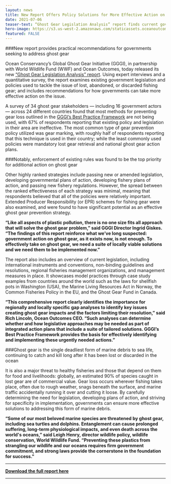 ```yaml
---
layout: news
title: New Report Offers Policy Solutions for More Effective Action on Abandoned, Lost and Discarded Fishing Gear
date: 2021-07-06
teaser-text: “Ghost Gear Legislation Analysis” report finds current government action on ghost gear inadequate and provides practical recommendations for improvement.
hero-image: https://s3.us-west-2.amazonaws.com/staticassets.oceanoutcomes.org/news+and+analysis/hero+images/ghost-gear-legislation-analysis-report-hero.jpg
featured: FALSE
---
```


###New report provides practical recommendations for governments seeking to address ghost gear

Ocean Conservancy’s Global Ghost Gear Initiative (GGGI), in partnership with World Wildlife Fund (WWF) and Ocean Outcomes, today released its new <a href="https://static1.squarespace.com/static/5b987b8689c172e29293593f/t/60e34e4af5f9156374d51507/1625509457644/GGGI-OC-WWF-O2-+LEGISLATION+ANALYSIS+REPORT.pdf" target="_blank">“Ghost Gear Legislation Analysis” report</a>. Using expert interviews and a quantitative survey, the report examines existing government legislation and policies used to tackle the issue of lost, abandoned, or discarded fishing gear; and includes recommendations for how governments can take more effective action on the issue. 

A survey of 34 ghost gear stakeholders — including 16 government actors — across 24 different countries found that most methods for preventing gear loss outlined in the <a href="https://www.ghostgear.org/resources" target="_blank">GGGI’s Best Practice Framework</a> are not being used, with 67% of respondents reporting that existing policy and legislation in their area are ineffective. The most common type of gear prevention policy utilized was gear marking, with roughly half of respondents reporting that this technique is used in their country; while the least commonly used policies were mandatory lost gear retrieval and national ghost gear action plans. 

###Notably, enforcement of existing rules was found to be the top priority for additional action on ghost gear

Other highly ranked strategies include passing new or amended legislation, developing governmental plans of action, developing fishery plans of action, and passing new fishery regulations. However, the spread between the ranked effectiveness of each strategy was minimal, meaning that respondents believed that all of the policies were relatively important. Extended Producer Responsibility (or EPR) schemes for fishing gear were also examined, and were found to have significant potential as an effective ghost gear prevention strategy. 

**“Like all aspects of plastic pollution, there is no one size fits all approach that will solve the ghost gear problem,” said GGGI Director Ingrid Giskes. “The findings of this report reinforce what we’ve long suspected: government action on ghost gear, as it exists now, is not enough. To effectively take on ghost gear, we need a suite of locally viable solutions and we need them to be implemented now.”**

The report also includes an overview of current legislation, including international instruments and conventions, non-binding guidelines and resolutions, regional fisheries management organizations, and management measures in place. It showcases model practices through case study examples from countries around the world such as the laws for shellfish pots in Washington (USA), the Marine Living Resources Act in Norway, the Common Fisheries Policy in the EU, and the Ghost Gear Fund in Canada.

**“This comprehensive report clearly identifies the importance for regionally and locally specific gap analyses to identify key issues creating ghost gear impacts and the factors limiting their resolution,” said Rich Lincoln, Ocean Outcomes CEO. “Such analyses can determine whether and how legislative approaches may be needed as part of integrated action plans that include a suite of tailored solutions. GGGI’s Best Practice Framework provides the basis for effectively identifying and implementing these urgently needed actions.”**

###Ghost gear is the single deadliest form of marine debris to sea life, continuing to catch and kill long after it has been lost or discarded in the ocean 

It is also a major threat to healthy fisheries and those that depend on them for food and livelihoods: globally, an estimated 90% of species caught in lost gear are of commercial value. Gear loss occurs wherever fishing takes place, often due to rough weather, snags beneath the surface, and marine traffic accidentally running it over and cutting it loose. By carefully determining the need for legislation, developing plans of action, and striving for specificity in implementation, governments can ensure more effective solutions to addressing this form of marine debris.

**“Some of our most beloved marine species are threatened by ghost gear, including sea turtles and dolphins. Entanglement can cause prolonged suffering, long-term physiological impacts, and even death across the world's oceans,” said Leigh Henry, director wildlife policy, wildlife conservation, World Wildlife Fund. “Preventing these plastics from strangling our wildlife and our oceans requires firm government commitment, and strong laws provide the cornerstone in the foundation for success."**

----

**<a href="https://static1.squarespace.com/static/5b987b8689c172e29293593f/t/60e34e4af5f9156374d51507/1625509457644/GGGI-OC-WWF-O2-+LEGISLATION+ANALYSIS+REPORT.pdf" target="_blank">Download the full report here</a>**

----
